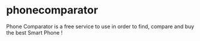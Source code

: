# phonecomparator
 Phone Comparator is a free service to use in order to find, compare and buy the best Smart Phone !

